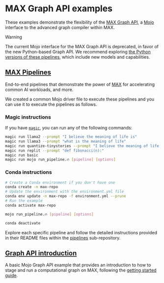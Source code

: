 # MAX Graph API examples

These examples demonstrate the flexibility of the
[MAX Graph API](https://docs.modular.com/max/graph/), a
[Mojo](https://docs.modular.com/mojo/) interface to the advanced graph compiler
within MAX.

> [!WARNING]
> The current Mojo interface for the MAX Graph API is deprecated, in favor of
> the new Python-based Graph API. We recommend exploring
> [the Python versions of these pipelines](../../pipelines/python/), which
> include new models and capabilities.

## [MAX Pipelines](pipelines/)

End-to-end pipelines that demonstrate the power of
[MAX](https://docs.modular.com/max/) for accelerating common AI workloads, and
more.

We created a common Mojo driver file to execute these pipelines and you can
use it to execute the pipelines as follows.

### Magic instructions

If you have [`magic`](https://docs.modular.com/magic), you can run any of the
following commands:

```sh
magic run llama2 --prompt "I believe the meaning of life is"
magic run llama3 --prompt "what is the meaning of life"
magic run quantize-tinystories --prompt "I believe the meaning of life is"
magic run replit --prompt "def fibonacci(n):"
magic run basic
magic run mojo run_pipeline.🔥 [pipeline] [options]
```

### Conda instructions

```sh
# Create a Conda environment if you don't have one
conda create -n max-repo
# Update the environment with the environment.yml file
conda env update -n max-repo -f environment.yml --prune
# Run the example
conda activate max-repo

mojo run_pipeline.🔥 [pipeline] [options]

conda deactivate
```

Explore each specific pipeline and follow the detailed instructions provided
in their README files within the [pipelines](./pipelines/) sub-repository.

## [Graph API introduction](basics/)

A basic Mojo Graph API example that provides an introduction to how to
stage and run a computational graph on MAX, following the
[getting started guide](https://docs.modular.com/max/tutorials/get-started-with-max-graph).
